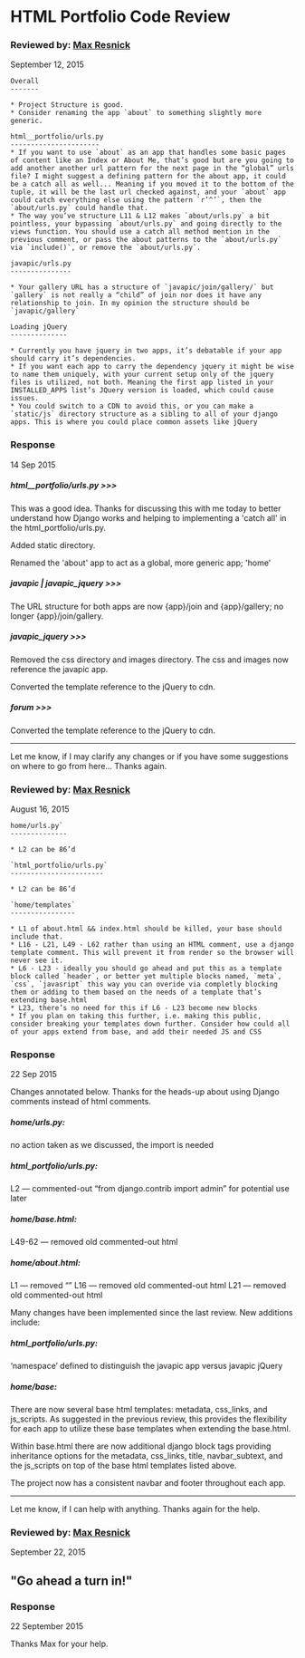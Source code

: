 # HTML Portfolio Code Review

### Reviewed by: [Max Resnick](https://github.com/PDXDevCampJuly/max-resnick)
September 12, 2015

```
Overall
-------

* Project Structure is good.
* Consider renaming the app `about` to something slightly more generic.

html__portfolio/urls.py
----------------------
* If you want to use `about` as an app that handles some basic pages of content like an Index or About Me, that’s good but are you going to add another another url pattern for the next page in the “global” urls file? I might suggest a defining pattern for the about app, it could be a catch all as well... Meaning if you moved it to the bottom of the tuple, it will be the last url checked against, and your `about` app could catch everything else using the pattern `r’^’`, then the `about/urls.py` could handle that.
* The way you’ve structure L11 & L12 makes `about/urls.py` a bit pointless, your bypassing `about/urls.py` and going directly to the views function. You should use a catch all method mention in the previous comment, or pass the about patterns to the `about/urls.py` via `include()`, or remove the `about/urls.py`.

javapic/urls.py
---------------

* Your gallery URL has a structure of `javapic/join/gallery/` but `gallery` is not really a “child” of join nor does it have any relationship to join. In my opinion the structure should be `javapic/gallery`

Loading jQuery
--------------

* Currently you have jquery in two apps, it’s debatable if your app should carry it’s dependencies.
* If you want each app to carry the dependency jquery it might be wise to name them uniquely, with your current setup only of the jquery files is utilized, not both. Meaning the first app listed in your INSTALLED_APPS list’s JQuery version is loaded, which could cause issues.
* You could switch to a CDN to avoid this, or you can make a `static/js` directory structure as a sibling to all of your django apps. This is where you could place common assets like jQuery
```

### Response
14 Sep 2015

##### html__portfolio/urls.py >>>

This was a good idea. Thanks for discussing this with me today to better understand how Django works and helping to implementing a 'catch all' in the html_portfolio/urls.py.

Added static directory.

Renamed the 'about' app to act as a global, more generic app; 'home'

##### javapic | javapic_jquery >>>

The URL structure for both apps are now {app}/join and {app}/gallery; no longer {app}/join/gallery.

##### javapic_jquery >>>

Removed the css directory and images directory. The css and images now reference the javapic app.

Converted the template reference to the jQuery to cdn.

##### forum >>>

Converted the template reference to the jQuery to cdn.

---
Let me know, if I may clarify any changes or if you have some suggestions on where to go from here… Thanks again.


### Reviewed by: [Max Resnick](https://github.com/PDXDevCampJuly/max-resnick)
August 16, 2015

```
home/urls.py`
--------------

* L2 can be 86’d

`html_portfolio/urls.py`
-----------------------

* L2 can be 86’d

`home/templates`
----------------

* L1 of about.html && index.html should be killed, your base should include that.
* L16 - L21, L49 - L62 rather than using an HTML comment, use a django template comment. This will prevent it from render so the browser will never see it.
* L6 - L23 - ideally you should go ahead and put this as a template block called `header`, or better yet multiple blocks named, `meta`, `css`, `javasript` this way you can overide via completly blocking them or adding to them based on the needs of a template that’s extending base.html
* L23, there’s no need for this if L6 - L23 become new blocks
* If you plan on taking this further, i.e. making this public, consider breaking your templates down further. Consider how could all of your apps extend from base, and add their needed JS and CSS
```

### Response
22 Sep 2015

Changes annotated below. Thanks for the heads-up about using Django comments instead of html comments. 

##### home/urls.py:
no action taken as we discussed, the import is needed

##### html_portfolio/urls.py:
L2 — commented-out “from django.contrib import admin” for potential use later

##### home/base.html:
L49-62 — removed old commented-out html

##### home/about.html:
L1 — removed “<!DOCTYPE html>”
L16 — removed old commented-out html
L21 — removed old commented-out html

Many changes have been implemented since the last review. New additions include:

##### html_portfolio/urls.py:
‘namespace’ defined to distinguish the javapic app versus javapic jQuery

##### home/base:
There are now several base html templates: metadata, css_links, and js_scripts. As suggested in the previous review, this provides the flexibility for each app to utilize these base templates when extending the base.html. 

Within base.html there are now additional django block tags providing inheritance options for the metadata, css_links, title, navbar_subtext, and the js_scripts on top of the base html templates listed above. 

The project now has a consistent navbar and footer throughout each app.  

---
Let me know, if I can help with anything. Thanks again for the help.

### Reviewed by: [Max Resnick](https://github.com/PDXDevCampJuly/max-resnick)
September 22, 2015

## "Go ahead a turn in!"

### Response
22 September 2015

Thanks Max for your help.
